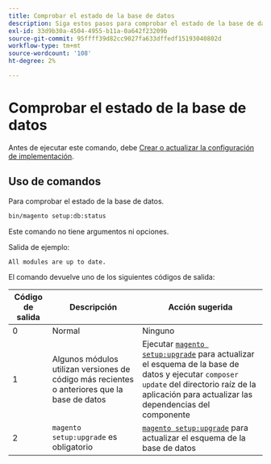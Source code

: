 ```yaml
---
title: Comprobar el estado de la base de datos
description: Siga estos pasos para comprobar el estado de la base de datos de Adobe Commerce o de Magento Open Source.
exl-id: 33d9b30a-4504-4955-b11a-0a642f23209b
source-git-commit: 95ffff39d82cc9027fa633dffedf15193040802d
workflow-type: tm+mt
source-wordcount: '108'
ht-degree: 2%

---
```


# Comprobar el estado de la base de datos

Antes de ejecutar este comando, debe [Crear o actualizar la configuración de implementación](deployment.md).

## Uso de comandos

Para comprobar el estado de la base de datos.

```bash
bin/magento setup:db:status
```

Este comando no tiene argumentos ni opciones.

Salida de ejemplo:

```terminal
All modules are up to date.
```

El comando devuelve uno de los siguientes códigos de salida:

| Código de salida | Descripción | Acción sugerida |
|--------------|--------------|---------------|
| 0 | Normal | Ninguno |
| 1 | Algunos módulos utilizan versiones de código más recientes o anteriores que la base de datos | Ejecutar [`magento setup:upgrade`](database-upgrade.md) para actualizar el esquema de la base de datos y ejecutar `composer update` del directorio raíz de la aplicación para actualizar las dependencias del componente |
| 2 | `magento setup:upgrade` es obligatorio | [`magento setup:upgrade`](database-upgrade.md) para actualizar el esquema de la base de datos |
